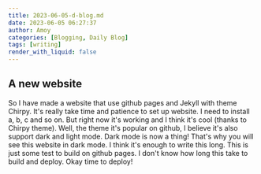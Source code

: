 ```yaml
---
title: 2023-06-05-d-blog.md
date: 2023-06-05 06:27:37
author: Amoy
categories: [Blogging, Daily Blog]
tags: [writing]
render_with_liquid: false
---
```


## A new website
So I have made a website that use github pages and Jekyll with theme Chirpy. It's really take time and patience to set up website. I need to install a, b, c and so on. But right now it's working and I think it's cool (thanks to Chirpy theme). Well, the theme it's popular on github, I believe it's also support dark and light mode. Dark mode is now a thing! That's why you will see this website in dark mode. I think it's enough to write this long. This is just some test to build on github pages. I don't know how long this take to build and deploy. Okay time to deploy!

